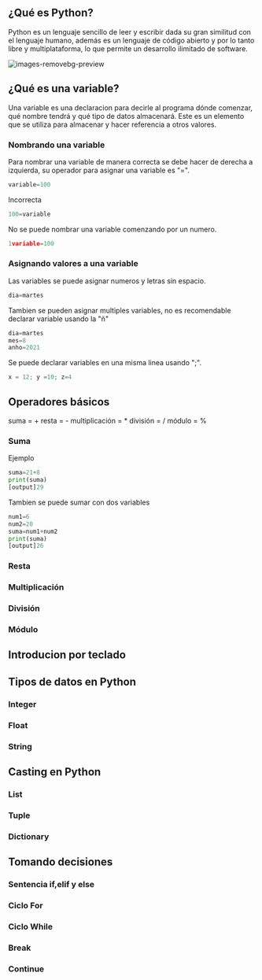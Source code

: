 ## ¿Qué es Python?
Python es un lenguaje sencillo de leer y escribir dada su gran similitud con el lenguaje humano, además es un lenguaje  de código abierto y por lo tanto libre y multiplataforma, lo que permite un desarrollo ilimitado de software.


   ![images-removebg-preview](https://user-images.githubusercontent.com/99736243/156488107-3f0082cc-d59e-47f6-b890-fa21367ef17b.png)


## ¿Qué es una variable?
Una variable es una declaracion para decirle al programa dónde comenzar, qué nombre tendrá y qué tipo de datos almacenará. Este es un elemento que se utiliza para almacenar y hacer referencia a otros valores.

### Nombrando una variable
Para nombrar una variable de manera correcta se debe hacer de derecha a izquierda, su operador para asignar una variable es "=". 
```python
variable=100
```
Incorrecta
```python
100=variable
```
No se puede nombrar una variable comenzando por un numero.

```python
1variable=100
```

### Asignando valores a una variable
Las variables se puede asignar numeros y letras sin espacio.

```python
dia=martes
```
Tambien se pueden asignar multiples variables, no es recomendable declarar variable usando la "ñ"
```python
dia=martes
mes=8
anho=2021
```
Se puede declarar variables en una misma linea usando ";".
```python
x = 12; y =10; z=4
```

## Operadores básicos
suma = +
resta = -
multiplicación = *
división = /
módulo = %
### Suma
Ejemplo
```python
suma=21+8
print(suma)
[output]29
```
Tambien se puede sumar con dos variables
```python
num1=6
num2=20
suma=num1+num2
print(suma)
[output]26
```

### Resta

### Multiplicación

### División

### Módulo

## Introducion por teclado

## Tipos de datos en Python

### Integer

### Float

### String

## Casting en Python

### List

### Tuple

### Dictionary

## Tomando decisiones

### Sentencia if,elif y else

### Ciclo For

### Ciclo While

### Break

### Continue

